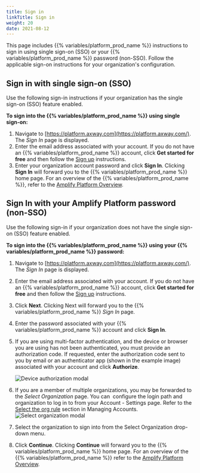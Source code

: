 ```yaml
---
title: Sign in
linkTitle: Sign in
weight: 20
date: 2021-08-12
---
```


This page includes {{% variables/platform_prod_name %}} instructions to sign in using single sign-on (SSO) or your {{% variables/platform_prod_name %}} password (non-SSO). Follow the applicable sign-on instructions for your organization's configuration.

## Sign in with single sign-on (SSO)

Use the following sign-in instructions if your organization has the single sign-on (SSO) feature enabled.

**To sign into the {{% variables/platform_prod_name %}} using single sign-on:**

1. Navigate to [https://platform.axway.com](https://platform.axway.com/). The *Sign In* page is displayed.
2. Enter the email address associated with your account. If you do not have an {{% variables/platform_prod_name %}} account, click **Get started for free** and then follow the [Sign up](/docs/getting_started_with_amplify_platform_management/sign_up/) instructions.
3. Enter your organization account password and click **Sign In**. Clicking **Sign In** will forward you to the {{% variables/platform_prod_name %}} home page. For an overview of the {{% variables/platform_prod_name %}}, refer to the [Amplify Platform Overview](/docs/management_guide/overview/).

## Sign In with your Amplify Platform password (non-SSO)

Use the following sign-in if your organization does not have the single sign-on (SSO) feature enabled.

**To sign into the {{% variables/platform_prod_name %}} using your {{% variables/platform_prod_name %}} password:**

1. Navigate to [https://platform.axway.com](https://platform.axway.com/). The *Sign In* page is displayed.
2. Enter the email address associated with your account. If you do not have an {{% variables/platform_prod_name %}} account, click **Get started for free** and then follow the [Sign up](/docs/getting_started_with_amplify_platform_management/sign_up/) instructions.
3. Click **Next**. Clicking Next will forward you to the {{% variables/platform_prod_name %}} *Sign In* page.
4. Enter the password associated with your {{% variables/platform_prod_name %}} account and click **Sign In**.
5. If you are using multi-factor authentication, and the device or browser you are using has not been authenticated, you must provide an authorization code. If requested, enter the authorization code sent to you by email or an authenticator app (shown in the example image) associated with your account and click **Authorize**.

    ![Device authorization modal](/Images/device_authorization.png)

6. If you are a member of multiple organizations, you may be forwarded to the *Select Organization* page. You can  configure the login path and organization to log in to from your Account - Settings page. Refer to the [Select the org rule](/docs/management_guide/managing_accounts/#select-the-org-login-rule) section in Managing Accounts.
    ![Select organization modal](/Images/multiple_orgs.png)
7. Select the organization to sign into from the Select Organization drop-down menu.
8. Click **Continue**. Clicking **Continue** will forward you to the {{% variables/platform_prod_name %}} home page. For an overview of the {{% variables/platform_prod_name %}} refer to the [Amplify Platform Overview](/docs/management_guide/overview/).

